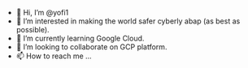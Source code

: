 - 👋 Hi, I’m @yofi1
- 👀 I’m interested in making the world safer cyberly abap (as best as possible).
- 🌱 I’m currently learning Google Cloud.
- 💞️ I’m looking to collaborate on GCP platform.
- 📫 How to reach me ...

<!---
yofi1/yofi1 is a ✨ special ✨ repository because its `README.md` (this file) appears on your GitHub profile.
You can click the Preview link to take a look at your changes.
--->
